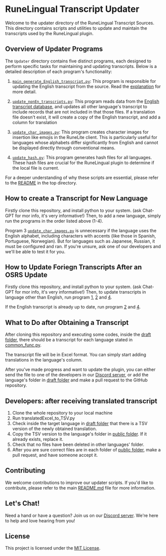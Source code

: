 # RuneLingual Transcript Updater

Welcome to the updater directory of the RuneLingual Transcript Sources. This directory contains scripts and utilities to update and maintain the transcripts used by the RuneLingual plugin.

## Overview of Updater Programs

The `Updater` directory contains five distinct programs, each designed to perform specific tasks for maintaining and updating transcripts. Below is a detailed description of each program's functionality:

1. [`main_generate_English_transcript.py`](update_english_transcript/main_generate_English_transcript.py): This program is responsible for updating the English transcript from the source. Read the [explanation](update_english_transcript/readme.md) for more detail.

2. [`update_nonEn_transcripts.py`](./update_nonEn_transcripts.py): This program reads data from the [English transcript database](transcript.db), and updates all other language's transcript to include records that are not included in that those files. If a translation file doesn't exist, it will create a copy of the English transcript, and add a column for translation

3. [`update_char_images.py`](./update_char_images.py): This program creates character images for insertion like emojis in the RuneLite client. This is particularly useful for languages whose alphabets differ significantly from English and cannot be displayed directly through conventional means.

4. [`update_hash.py`](./update_hash.py): This program generates hash files for all languages. These hash files are crucial for the RuneLingual plugin to determine if the local file is current.


For a deeper understanding of why these scripts are essential, please refer to the [README](./RuneLingual/transcript/README.md) in the top directory.

## How to create a Transcript for New Language

Firstly clone this repository, and install python to your system. (ask Chat-GPT for mor info, it's very informative!)
Then, to add a new language, simply run the programs in the order listed above (1-4).

Program 3 [`update_char_images.py`](./update_char_images.py) is unnecessary if the language uses the English alphabet, including characters with accents (like those in Spanish, Portuguese, Norwegian). But for languages such as Japanese, Russian, it must be configured and ran. If you're unsure, ask one of our developers and we'll be able to test it for you.

## How to Update Foriegn Transcripts After an OSRS Update
Firstly clone this repository, and install python to your system. (ask Chat-GPT for mor info, it's very informative!)
Then, to update transcripts in language other than English, run program [1](update_english_transcript/main_generate_English_transcript.py), [2](./update_nonEn_transcripts.py) and [4](./update_hash.py).

If the English transcript is already up to date, run program [2](./update_nonEn_transcripts.py) and [4](./update_hash.py).

## What to Do after Obtaining a Transcript
After cloning this repository and executing some codes, inside the [draft folder](../draft/), there should be a transcript for each language stated in [common_func.py](common_func.py).

The transcript file will be in Excel format. You can simply start adding translations in the language's column.

After you've made progress and want to update the plugin, you can either send the file to one of the developers in our [Discord server](https://discord.gg/ehwKcVdBGS), or add the language's folder in [draft folder](../draft/) and make a pull request to the GitHub repository.

## Developers: after receiving translated transcript
1. Clone the whole repository to your local machine
2. Run translatedExcel_to_TSV.py
3. Check inside the target language in [draft folder](../draft/) that there is a TSV version of the newly obtained translation.
4. Copy the TSV version to the language's folder in [public folder](../public/). If it already exists, replace it.
5. Check that no files have been deleted in other languages' folder.
6. After you are sure correct files are in each folder of [public folder](../public/), make a pull request, and have someone accept it.


## Contributing

We welcome contributions to improve our updater scripts. If you'd like to contribute, please refer to the main [README.md](../README.md) file for more information.

## Let's Chat!

Need a hand or have a question? Join us on our [Discord server](https://discord.gg/ehwKcVdBGS). We're here to help and love hearing from you!

## License

This project is licensed under the [MIT License](../LICENSE).

